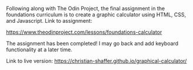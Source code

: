 Following along with The Odin Project, the final assignment in the foundations curriculum is to create a graphic calculator using HTML, CSS, and Javascript. Link to assignment:

https://www.theodinproject.com/lessons/foundations-calculator

The assignment has been completed! I may go back and add keyboard functionality at a later time.

Link to live version: https://christian-shaffer.github.io/graphical-calculator/